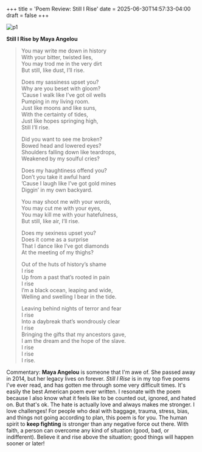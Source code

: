 +++
title = 'Poem Review: Still I Rise'
date = 2025-06-30T14:57:33-04:00
draft = false
+++

![p1](/blog/20250629_Poets/maya_angelou.png)

**Still I Rise by Maya Angelou**

> You may write me down in history   
> With your bitter, twisted lies,  
> You may trod me in the very dirt  
> But still, like dust, I’ll rise.  
>
> Does my sassiness upset you?  
> Why are you beset with gloom?  
> ’Cause I walk like I’ve got oil wells  
> Pumping in my living room.  
> Just like moons and like suns,  
> With the certainty of tides,  
> Just like hopes springing high,  
> Still I’ll rise.  
>
> Did you want to see me broken?  
> Bowed head and lowered eyes?  
> Shoulders falling down like teardrops,  
> Weakened by my soulful cries?  
>
> Does my haughtiness offend you?  
> Don’t you take it awful hard  
> ’Cause I laugh like I’ve got gold mines  
> Diggin’ in my own backyard.  
>
> You may shoot me with your words,  
> You may cut me with your eyes,  
> You may kill me with your hatefulness,  
> But still, like air, I’ll rise.  
>
> Does my sexiness upset you?  
> Does it come as a surprise  
> That I dance like I’ve got diamonds  
> At the meeting of my thighs?  
> 
> Out of the huts of history’s shame  
> I rise  
> Up from a past that’s rooted in pain  
> I rise  
> I’m a black ocean, leaping and wide,  
> Welling and swelling I bear in the tide.  
>
> Leaving behind nights of terror and fear  
> I rise  
> Into a daybreak that’s wondrously clear  
> I rise  
> Bringing the gifts that my ancestors gave,  
> I am the dream and the hope of the slave.  
> I rise  
> I rise  
> I rise.  

Commentary: **Maya Angelou** is someone that I'm awe of. She passed away in 2014, but her legacy lives on forever. *Still I Rise* is in my top five poems I've ever read, and has gotten me through some very difficult times. It's easily the best American poem ever written. I resonate with the poem because I also know what it feels like to be counted out, ignored, and hated on. But that's ok. The hate is actually love and always makes me stronger. I love challenges! For people who deal with baggage, trauma, stress, bias, and things not going according to plan, this poem is for you. The human spirit to **keep fighting** is stronger than any negative force out there. With faith, a person can overcome any kind of situation (good, bad, or indifferent). Believe it and rise above the situation; good things will happen sooner or later!
